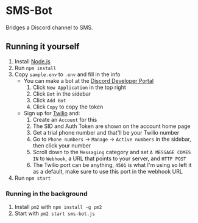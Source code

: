 # SMS-Bot
Bridges a Discord channel to SMS.

## Running it yourself
1. Install [Node.js](https://nodejs.org)
2. Run `npm install`
3. Copy `sample.env` to `.env` and fill in the info
    - You can make a bot at the [Discord Developer Portal](https://discord.com/developers/applications)
        1. Click `New Application` in the top right
        2. Click `Bot` in the sidebar
        3. Click `Add Bot`
        4. Click `Copy` to copy the token
    - Sign up for [Twilio](https://twilio.com) and:
        1. Create an `Account` for this
        2. The SID and Auth Token are shown on the account home page
        3. Get a trial phone number and that'll be your Twilio number
        4. Go to `Phone numbers` -> `Manage` -> `Active numbers` in the sidebar, then click your number
        5. Scroll down to the `Messaging` category and set `A MESSAGE COMES IN` to `Webhook`, a URL that points to your server, and `HTTP POST`
        6. The Twilio port can be anything, `4501` is what I'm using so left it as a default, make sure to use this port in the webhook URL
5. Run `npm start`

### Running in the background
1. Install `pm2` with `npm install -g pm2`
2. Start with `pm2 start sms-bot.js`
